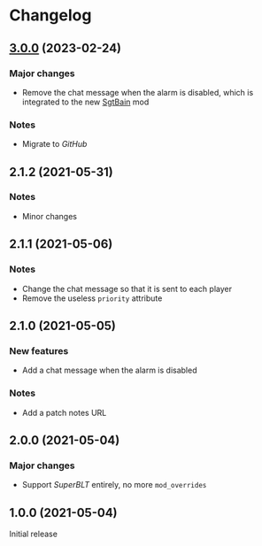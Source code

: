 # Changelog

## [3.0.0](https://github.com/SgtAlexis/SgtSpotter/releases/tag/v3.0.0) (2023-02-24)

### Major changes
- Remove the chat message when the alarm is disabled, which is integrated to the new [SgtBain](https://github.com/SgtAlexis/SgtBain) mod

### Notes
- Migrate to _GitHub_

## 2.1.2 (2021-05-31)

### Notes
- Minor changes

## 2.1.1 (2021-05-06)

### Notes
- Change the chat message so that it is sent to each player
- Remove the useless `priority` attribute

## 2.1.0 (2021-05-05)

### New features
- Add a chat message when the alarm is disabled

### Notes
- Add a patch notes URL

## 2.0.0 (2021-05-04)

### Major changes
- Support _SuperBLT_ entirely, no more `mod_overrides`

## 1.0.0 (2021-05-04)
Initial release